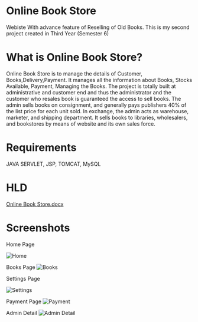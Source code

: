 # Online Book Store
Webiste With advance feature of Reselling of Old Books. This is my second project created in Third Year (Semester 6)

# What is Online Book Store?
Online Book Store is to manage the details of Customer, Books,Delivery,Payment. It manages all the information about Books, Stocks Available, Payment, Managing the Books. The project is totally built at administrative and customer end and thus the administrator and the customer who resales book is guaranteed the access to sell books. The admin sells books on consignment, and generally pays publishers 40% of the list price for each unit sold. In exchange, the admin acts as warehouse, marketer, and shipping department. It sells books to libraries, wholesalers, and bookstores by means of website and its own sales force.

# Requirements
JAVA SERVLET, 
JSP,
TOMCAT,
MySQL

# HLD
[Online Book Store.docx](https://github.com/abhirajkadam/Online_Book_Store/files/12242853/Online.Book.Store.docx)

# Screenshots
Home Page

![Home](https://github.com/abhirajkadam/Online_Book_Store/assets/115771792/8dfa49a4-4eff-4b50-b5d1-a25a53a0e409)

Books Page
![Books](https://github.com/abhirajkadam/Online_Book_Store/assets/115771792/606f879c-b694-4fef-a09a-9d4231279070)

Settings Page

![Settings](https://github.com/abhirajkadam/Online_Book_Store/assets/115771792/5a3d57e6-995e-41d9-960f-766a763c1c35)

Payment Page
![Payment](https://github.com/abhirajkadam/Online_Book_Store/assets/115771792/d8cb495c-fdd6-4407-9ace-73595fd54b23)

Admin Detail
![Admin Detail](https://github.com/abhirajkadam/Online_Book_Store/assets/115771792/6d2df426-a5ff-48ab-9c76-f6de14527bb3)





